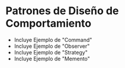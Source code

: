 # Patrones de Diseño de Comportamiento

- Incluye Ejemplo de "Command"
- Incluye Ejemplo de "Observer"
- Incluye Ejemplo de "Strategy"
- Incluye Ejemplo de "Memento"
